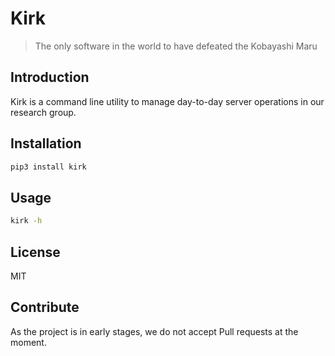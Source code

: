 # Kirk

> The only software in the world to have defeated the Kobayashi Maru

## Introduction

Kirk is a command line utility to manage day-to-day server operations in our research group.

## Installation

```bash
pip3 install kirk
```

## Usage

```bash
kirk -h
```

## License

MIT

## Contribute

As the project is in early stages, we do not accept Pull requests at the moment.
